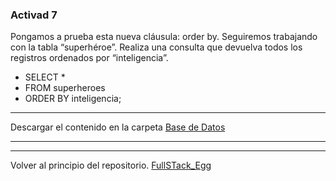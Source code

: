 ### Activad 7

Pongamos a prueba esta nueva cláusula: order by. Seguiremos trabajando con la tabla
“superhéroe”. Realiza una consulta que devuelva todos los registros ordenados por “inteligencia”.

- SELECT *
- FROM superheroes
- ORDER BY inteligencia;


---

Descargar el contenido en la carpeta 
[Base de Datos](https://github.com/megagringa/FullStack_Egg_Curso/tree/main/BD-Descargas)

---

---

Volver al principio del repositorio. [FullSTack_Egg](https://github.com/megagringa/FullStack_Egg_Curso)